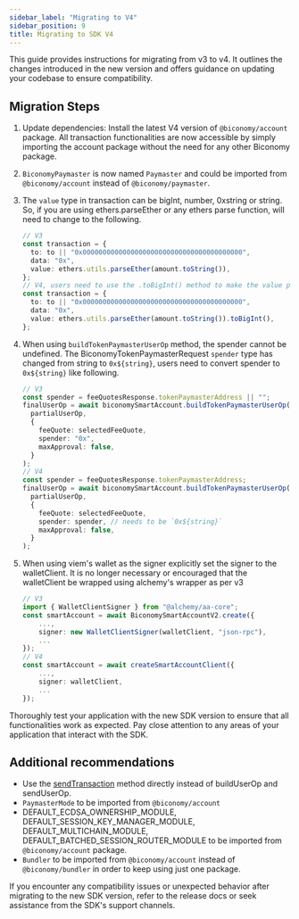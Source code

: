 ```yaml
---
sidebar_label: "Migrating to V4"
sidebar_position: 9
title: Migrating to SDK V4
---
```


This guide provides instructions for migrating from v3 to v4. It outlines the changes introduced in the new version and offers guidance on updating your codebase to ensure compatibility.

## Migration Steps

1. Update dependencies: Install the latest V4 version of `@biconomy/account` package. All transaction functionalities are now accessible by simply importing the account package without the need for any other Biconomy package.

2. `BiconomyPaymaster` is now named `Paymaster` and could be imported from `@biconomy/account` instead of `@biconomy/paymaster`.

3. The `value` type in transaction can be bigInt, number, 0xstring or string. So, if you are using ethers.parseEther or any ethers parse function, will need to change to the following.

   ```typescript
   // V3
   const transaction = {
     to: to || "0x0000000000000000000000000000000000000000",
     data: "0x",
     value: ethers.utils.parseEther(amount.toString()),
   };
   // V4, users need to use the .toBigInt() method to make the value param compatible
   const transaction = {
     to: to || "0x0000000000000000000000000000000000000000",
     data: "0x",
     value: ethers.utils.parseEther(amount.toString()).toBigInt(),
   };
   ```

4. When using `buildTokenPaymasterUserOp` method, the spender cannot be undefined. The BiconomyTokenPaymasterRequest `spender` type has changed from string to `0x${string}`, users need to convert spender to `0x${string}` like following.

   ```typescript
   // V3
   const spender = feeQuotesResponse.tokenPaymasterAddress || "";
   finalUserOp = await biconomySmartAccount.buildTokenPaymasterUserOp(
     partialUserOp,
     {
       feeQuote: selectedFeeQuote,
       spender: "0x",
       maxApproval: false,
     }
   );
   // V4
   const spender = feeQuotesResponse.tokenPaymasterAddress;
   finalUserOp = await biconomySmartAccount.buildTokenPaymasterUserOp(
     partialUserOp,
     {
       feeQuote: selectedFeeQuote,
       spender: spender, // needs to be `0x${string}`
       maxApproval: false,
     }
   );
   ```

5. When using viem's wallet as the signer explicitly set the signer to the walletClient. It is no longer necessary or encouraged that the walletClient be wrapped using alchemy's wrapper as per v3

   ```typescript
   // V3
   import { WalletClientSigner } from "@alchemy/aa-core";
   const smartAccount = await BiconomySmartAccountV2.create({
       ...,
       signer: new WalletClientSigner(walletClient, "json-rpc"),
       ...
   });
   // V4
   const smartAccount = await createSmartAccountClient({
       ...,
       signer: walletClient,
       ...
   });
   ```

Thoroughly test your application with the new SDK version to ensure that all functionalities work as expected. Pay close attention to any areas of your application that interact with the SDK.

## Additional recommendations

- Use the [sendTransaction](/Account/methods#sendtransaction-) method directly instead of buildUserOp and sendUserOp.
- `PaymasterMode` to be imported from `@biconomy/account`
- DEFAULT_ECDSA_OWNERSHIP_MODULE, DEFAULT_SESSION_KEY_MANAGER_MODULE, DEFAULT_MULTICHAIN_MODULE, DEFAULT_BATCHED_SESSION_ROUTER_MODULE to be imported from `@biconomy/account` package.
- `Bundler` to be imported from `@biconomy/account` instead of `@biconomy/bundler` in order to keep using just one package.

If you encounter any compatibility issues or unexpected behavior after migrating to the new SDK version, refer to the release docs or seek assistance from the SDK's support channels.
